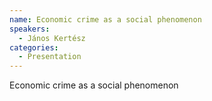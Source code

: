 ```yaml
--- 
name: Economic crime as a social phenomenon 
speakers: 
  - János Kertész
categories:
  - Presentation
---
```


Economic crime as a social phenomenon